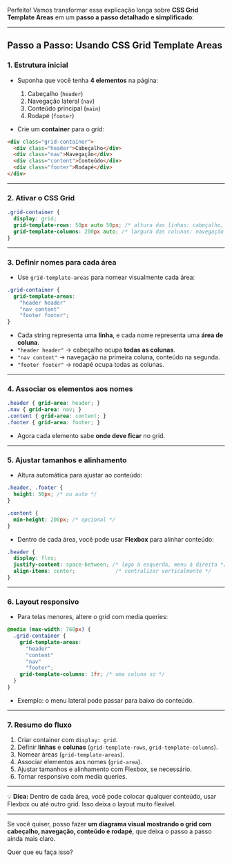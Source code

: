Perfeito! Vamos transformar essa explicação longa sobre **CSS Grid Template Areas** em um **passo a passo detalhado e simplificado**:

---

## **Passo a Passo: Usando CSS Grid Template Areas**

### **1. Estrutura inicial**

* Suponha que você tenha **4 elementos** na página:

  1. Cabeçalho (`header`)
  2. Navegação lateral (`nav`)
  3. Conteúdo principal (`main`)
  4. Rodapé (`footer`)

* Crie um **container** para o grid:

```html
<div class="grid-container">
  <div class="header">Cabeçalho</div>
  <div class="nav">Navegação</div>
  <div class="content">Conteúdo</div>
  <div class="footer">Rodapé</div>
</div>
```

---

### **2. Ativar o CSS Grid**

```css
.grid-container {
  display: grid;
  grid-template-rows: 50px auto 50px; /* altura das linhas: cabeçalho, conteúdo, rodapé */
  grid-template-columns: 200px auto; /* largura das colunas: navegação + conteúdo */
}
```

---

### **3. Definir nomes para cada área**

* Use `grid-template-areas` para nomear visualmente cada área:

```css
.grid-container {
  grid-template-areas:
    "header header"
    "nav content"
    "footer footer";
}
```

* Cada string representa uma **linha**, e cada nome representa uma **área de coluna**.
* `"header header"` → cabeçalho ocupa **todas as colunas**.
* `"nav content"` → navegação na primeira coluna, conteúdo na segunda.
* `"footer footer"` → rodapé ocupa todas as colunas.

---

### **4. Associar os elementos aos nomes**

```css
.header { grid-area: header; }
.nav { grid-area: nav; }
.content { grid-area: content; }
.footer { grid-area: footer; }
```

* Agora cada elemento sabe **onde deve ficar** no grid.

---

### **5. Ajustar tamanhos e alinhamento**

* Altura automática para ajustar ao conteúdo:

```css
.header, .footer {
  height: 50px; /* ou auto */
}

.content {
  min-height: 200px; /* opcional */
}
```

* Dentro de cada área, você pode usar **Flexbox** para alinhar conteúdo:

```css
.header {
  display: flex;
  justify-content: space-between; /* logo à esquerda, menu à direita */
  align-items: center;             /* centralizar verticalmente */
}
```

---

### **6. Layout responsivo**

* Para telas menores, altere o grid com media queries:

```css
@media (max-width: 768px) {
  .grid-container {
    grid-template-areas:
      "header"
      "content"
      "nav"
      "footer";
    grid-template-columns: 1fr; /* uma coluna só */
  }
}
```

* Exemplo: o menu lateral pode passar para baixo do conteúdo.

---

### **7. Resumo do fluxo**

1. Criar container com `display: grid`.
2. Definir **linhas** e **colunas** (`grid-template-rows`, `grid-template-columns`).
3. Nomear áreas (`grid-template-areas`).
4. Associar elementos aos nomes (`grid-area`).
5. Ajustar tamanhos e alinhamento com Flexbox, se necessário.
6. Tornar responsivo com media queries.

---

💡 **Dica:**
Dentro de cada área, você pode colocar qualquer conteúdo, usar Flexbox ou até outro grid. Isso deixa o layout muito flexível.

---

Se você quiser, posso fazer **um diagrama visual mostrando o grid com cabeçalho, navegação, conteúdo e rodapé**, que deixa o passo a passo ainda mais claro.

Quer que eu faça isso?
